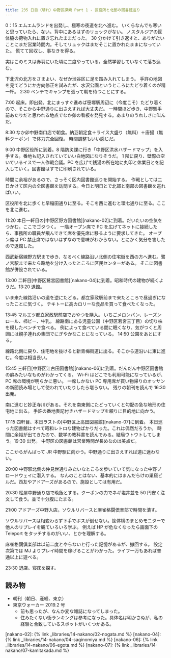 ```yaml
---
title: 235 日目（晴れ）中野区探索 Part 1 - 区役所と北部の図書館巡り
---
```


0：15 エムエムランドを出発し、極寒の夜道を北へ進む。
いくらなんでも寒いと思っていたら、ない。背中にあるはずのリュックがない。
ノスタルジアの筐体脇の荷物入れに置き忘れたままだった。
30 分かけて引き返すと、ありがたいことにまだ営業時間内。そしてリュックはまだそこに置かれたままになっていた。
慌てて回収し、事なきを得る。

実はこのミスは赤羽にいた頃に二度やっている。全然学習していなくて落ち込む。

下北沢の北方をさまよい、なぜか渋谷区に足を踏み入れてしまう。
手許の地図を見てどうにか方向修正を試みたが、水沢公園というところにたどり着くのが精一杯。
2:30 ベンチでキャンプを張って朝を待つことにする。

7:00 起床。即出発。北にまっすぐ進めば笹塚駅周辺に（今度こそ）たどり着くので、そこから中野通りに出さえすれば大丈夫だ。
一時間ほど歩き、中野駅手前あたりだと思われる地点でなか卯の看板を発見する。あまりのうれしさに叫んだ。

8:30 なか卯中野南口店で朝食。納豆朝定食＋ライス大盛り（無料）＋唐揚（無料クーポン）で体力完全回復。
時間調整もいい感じだ。

9:00 中野区役所に到着。8 階防災課に行き「中野区洪水ハザードマップ」を入手する。番地も記入されていていい白地図になりそうだ。
1 階に戻り、壁際の空いているイスで一人作戦会議。PC を広げて銭湯の所在地に丸印と休業日とを記入していく。図書館はすでに印刷されている。

時間に余裕があるので、さっそく区内図書館巡りを開始する。
作戦としては二日かけて区内の全図書館を訪問する。今日と明日とで北部と南部の図書館を巡ればいい。

区役所を北に歩くと早稲田通りに至る。そこを西に進むと環七通りに至る。ここを北に進む。

11:20 本日一軒目の[中野区野方図書館][nakano-02]に到着。だいたいの空気をつかむ。ここでゴタつく。
一階オープン席で PC を広げてネットに接続したら、事務所の職員が飛んできて席を優先席に移るように要求してきた。
オープン席は PC 禁止席ではないはずなので意味がわからない。とにかく気分を害したので退館した。

西武新宿線野方駅まで歩き、なるべく線路沿い北側の住宅街を西の方へ進む。鷺ノ宮駅まで来たら路地を分け入ったところに区民センターがある。
そこに図書館が併設されている。

13:00 二軒目[中野区鷺宮図書館][nakano-04]に到着。昭和時代の建物が続くようだ。13:20 退館。

いま来た線路沿いの道を逆にたどる。都立家政駅前まで来たところで昼過ぎになったことに気づく。
テキトーに高カロリーな食品を買って食べたくなった。

13:45 マルエツ都立家政駅前店でおやつを購入。
いちごメロンパン、レーズンロール、柿ピー、牛乳。
線路南にある児童公園（中野区若宮三丁目）の切り株を模したベンチで食べる。
例によって食べている間に眠くなり、気がつくと周囲には親子連れの集団でにぎやかなことになっている。
14:50 公園をあとにする。

線路北側に戻り、住宅地を抜けると新青梅街道に出る。そこから道沿いに東に進む。今度は相当長い。

15:45 三軒目[中野区江古田図書館][nakano-06]に到着。だんだん中野区図書館の癖みたいなものがわかってくる。
Wi-Fi はどこでも利用可能になっているが、PC 席の環境が明らかに悪い。
一席しかない PC 専用席が買い物帰りのオッサンの新聞読み場として使われていたりしたら堪らない。
残りの朝刊を読んで 16:30 出発。

南に進むと妙正寺川がある。それを南東側にたどっていくと勾配の急な地形の住宅地に出る。
手許の番地表記付きハザードマップを頼りに目的地に向かう。

17:15 四軒目、本日ラストの[中野区上高田図書館][nakano-07]に到着。
本日巡った図書館はすべて昭和レトロな建物ばかりだった。これは偶然だろうか。
時間に余裕が出てきたので、数学の教科書を読んでみる。結局ウトウトしてしまう。19:30 出発。
中野区の図書館は営業時間が長めなのは美点だ。

ここからがんばって JR 中野駅に向かう。中野通りに出さえすれば道に迷わない。

20:00 中野駅北側の仲見世通りみたいなところを歩いていて気になった中野ブロードウェイに潜入する。
なんのことはない、基本的にはまんだらけの巣窟ビルだ。西友やアドアーズがあるので、施設としては有用だ。

20:30 松屋中野通り店で晩飯とする。クーポンの力でネギ塩丼並を 50 円安く注文して食う。並で十分腹にたまる。

21:00 アドアーズ中野入店。ソウルリバースと麻雀格闘倶楽部で時間を潰す。

ソウルリバースは相変わらず下手でボスが倒せない。筐体横のまとめモニターで他人のリプレイを観ていろいろ学ぶ。
例えば HP が危なくなったら画面下の Teleport をタッチするのがいい、とかを理解する。

麻雀格闘倶楽部は以前二度とやらないと行った記憶があるが、撤回する。
設定次第では MJ よりプレイ時間を稼げることがわかった。ライフ一万もあれば普通以上に遊べる。

23:30 退店。寝床を探す。

## 読み物

* 朝刊（朝日、産経、東京）
* 東京ウォーカー 2019.2 号
  * 前も思ったが、なんか変な雑誌になってしまった。
  * 住みたくない街ランキングは参考になった。具体名は明かさぬが、私の経験と合致しているスポットがいくつかある。

[nakano-02]: {% link _libraries/14-nakano/02-nogata.md %}
[nakano-04]: {% link _libraries/14-nakano/04-saginomiya.md %}
[nakano-06]: {% link _libraries/14-nakano/06-egota.md %}
[nakano-07]: {% link _libraries/14-nakano/07-kamitakada.md %}
